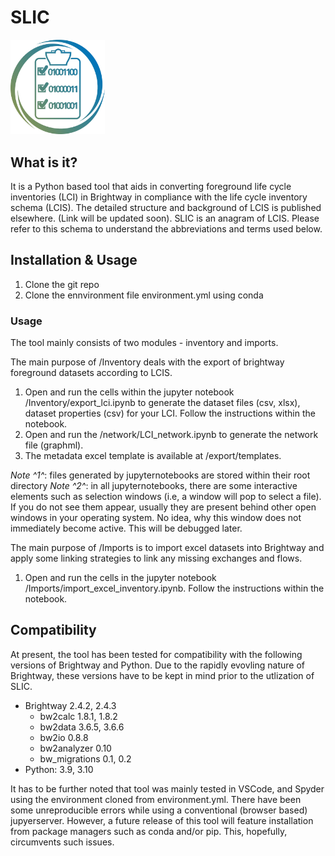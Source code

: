 # SLIC 

<img src="icon.jpg" alt="SLIC ICOn" style="width: 30%; height: 30%;">

## What is it?
It is a Python based tool that aids in converting foreground life cycle inventories (LCI) in Brightway in compliance with the  life cycle inventory schema (LCIS). The detailed structure and background of LCIS is published elsewhere. (Link will be updated soon). SLIC is an anagram of LCIS. Please refer to this schema to understand the abbreviations and terms used below.
## Installation & Usage

1. Clone the git repo
2. Clone the ennvironment file environment.yml using conda

### Usage

The tool mainly consists of two modules - inventory and imports.

The main purpose of /Inventory deals with the export of brightway foreground datasets according to LCIS.
1. Open  and run the cells within the jupyter notebook /Inventory/export_lci.ipynb to generate the dataset files (csv, xlsx), dataset properties (csv) for your LCI. Follow the instructions within the notebook.
2. Open and run the /network/LCI_network.ipynb to generate the network file (graphml).
3. The metadata excel template is available at /export/templates.

*Note ^1^*: files generated by jupyternotebooks are stored within their root directory
*Note ^2^*: in all jupyternotebooks, there are some interactive elements such as selection windows (i.e, a window will pop to select a file). If you do not see them appear, usually they are present behind other open windows in your operating system. No idea, why this window does not immediately become active. This will be debugged later.


The main purpose of /Imports is to import excel datasets into Brightway and apply some linking strategies to link any missing exchanges and flows.

1. Open and run the cells in the jupyter notebook /Imports/import_excel_inventory.ipynb. Follow the instructions within the notebook.


## Compatibility

At present, the tool has been tested for compatibility with the following versions of Brightway and Python. Due to the rapidly evovling nature of Brightway, these versions have to be kept in mind prior to the utlization of SLIC.
- Brightway 2.4.2, 2.4.3
  - bw2calc 1.8.1, 1.8.2
  - bw2data 3.6.5, 3.6.6
  - bw2io 0.8.8
  - bw2analyzer 0.10
  - bw_migrations 0.1, 0.2
- Python: 3.9, 3.10

It has to be further noted that tool was mainly tested in VSCode, and Spyder using the environment cloned from environment.yml. There have been some unreproducible errors while using a conventional (browser based) jupyerserver. However, a future release of this tool will feature installation from package managers such as conda and/or pip. This, hopefully, circumvents such issues.
























